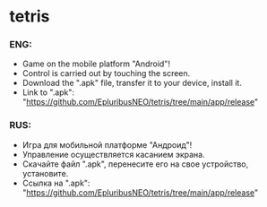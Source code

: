 # tetris
### ENG:
- Game on the mobile platform "Android"!
- Control is carried out by touching the screen.
- Download the ".apk" file, transfer it to your device, install it. 
- Link to ".apk": "https://github.com/EpluribusNEO/tetris/tree/main/app/release"

### RUS:
- Игра для мобильной платформе "Андроид"!
- Управление осуществляется касанием экрана. 
- Скачайте файл ".apk", перенесите его на свое устройство, установите. 
- Ссылка на ".apk": "https://github.com/EpluribusNEO/tetris/tree/main/app/release"
